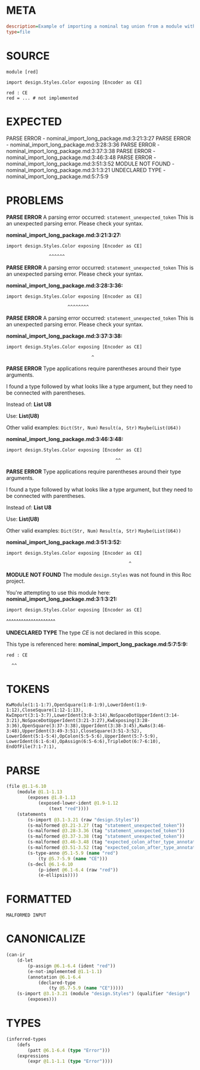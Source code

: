 # META
~~~ini
description=Example of importing a nominal tag union from a module within a package, and renaming it using `as`
type=file
~~~
# SOURCE
~~~roc
module [red]

import design.Styles.Color exposing [Encoder as CE]

red : CE
red = ... # not implemented
~~~
# EXPECTED
PARSE ERROR - nominal_import_long_package.md:3:21:3:27
PARSE ERROR - nominal_import_long_package.md:3:28:3:36
PARSE ERROR - nominal_import_long_package.md:3:37:3:38
PARSE ERROR - nominal_import_long_package.md:3:46:3:48
PARSE ERROR - nominal_import_long_package.md:3:51:3:52
MODULE NOT FOUND - nominal_import_long_package.md:3:1:3:21
UNDECLARED TYPE - nominal_import_long_package.md:5:7:5:9
# PROBLEMS
**PARSE ERROR**
A parsing error occurred: `statement_unexpected_token`
This is an unexpected parsing error. Please check your syntax.

**nominal_import_long_package.md:3:21:3:27:**
```roc
import design.Styles.Color exposing [Encoder as CE]
```
                    ^^^^^^


**PARSE ERROR**
A parsing error occurred: `statement_unexpected_token`
This is an unexpected parsing error. Please check your syntax.

**nominal_import_long_package.md:3:28:3:36:**
```roc
import design.Styles.Color exposing [Encoder as CE]
```
                           ^^^^^^^^


**PARSE ERROR**
A parsing error occurred: `statement_unexpected_token`
This is an unexpected parsing error. Please check your syntax.

**nominal_import_long_package.md:3:37:3:38:**
```roc
import design.Styles.Color exposing [Encoder as CE]
```
                                    ^


**PARSE ERROR**
Type applications require parentheses around their type arguments.

I found a type followed by what looks like a type argument, but they need to be connected with parentheses.

Instead of:
    **List U8**

Use:
    **List(U8)**

Other valid examples:
    `Dict(Str, Num)`
    `Result(a, Str)`
    `Maybe(List(U64))`

**nominal_import_long_package.md:3:46:3:48:**
```roc
import design.Styles.Color exposing [Encoder as CE]
```
                                             ^^


**PARSE ERROR**
Type applications require parentheses around their type arguments.

I found a type followed by what looks like a type argument, but they need to be connected with parentheses.

Instead of:
    **List U8**

Use:
    **List(U8)**

Other valid examples:
    `Dict(Str, Num)`
    `Result(a, Str)`
    `Maybe(List(U64))`

**nominal_import_long_package.md:3:51:3:52:**
```roc
import design.Styles.Color exposing [Encoder as CE]
```
                                                  ^


**MODULE NOT FOUND**
The module `design.Styles` was not found in this Roc project.

You're attempting to use this module here:
**nominal_import_long_package.md:3:1:3:21:**
```roc
import design.Styles.Color exposing [Encoder as CE]
```
^^^^^^^^^^^^^^^^^^^^


**UNDECLARED TYPE**
The type _CE_ is not declared in this scope.

This type is referenced here:
**nominal_import_long_package.md:5:7:5:9:**
```roc
red : CE
```
      ^^


# TOKENS
~~~zig
KwModule(1:1-1:7),OpenSquare(1:8-1:9),LowerIdent(1:9-1:12),CloseSquare(1:12-1:13),
KwImport(3:1-3:7),LowerIdent(3:8-3:14),NoSpaceDotUpperIdent(3:14-3:21),NoSpaceDotUpperIdent(3:21-3:27),KwExposing(3:28-3:36),OpenSquare(3:37-3:38),UpperIdent(3:38-3:45),KwAs(3:46-3:48),UpperIdent(3:49-3:51),CloseSquare(3:51-3:52),
LowerIdent(5:1-5:4),OpColon(5:5-5:6),UpperIdent(5:7-5:9),
LowerIdent(6:1-6:4),OpAssign(6:5-6:6),TripleDot(6:7-6:10),
EndOfFile(7:1-7:1),
~~~
# PARSE
~~~clojure
(file @1.1-6.10
	(module @1.1-1.13
		(exposes @1.8-1.13
			(exposed-lower-ident @1.9-1.12
				(text "red"))))
	(statements
		(s-import @3.1-3.21 (raw "design.Styles"))
		(s-malformed @3.21-3.27 (tag "statement_unexpected_token"))
		(s-malformed @3.28-3.36 (tag "statement_unexpected_token"))
		(s-malformed @3.37-3.38 (tag "statement_unexpected_token"))
		(s-malformed @3.46-3.48 (tag "expected_colon_after_type_annotation"))
		(s-malformed @3.51-3.52 (tag "expected_colon_after_type_annotation"))
		(s-type-anno @5.1-5.9 (name "red")
			(ty @5.7-5.9 (name "CE")))
		(s-decl @6.1-6.10
			(p-ident @6.1-6.4 (raw "red"))
			(e-ellipsis))))
~~~
# FORMATTED
~~~roc
MALFORMED INPUT
~~~
# CANONICALIZE
~~~clojure
(can-ir
	(d-let
		(p-assign @6.1-6.4 (ident "red"))
		(e-not-implemented @1.1-1.1)
		(annotation @6.1-6.4
			(declared-type
				(ty @5.7-5.9 (name "CE")))))
	(s-import @3.1-3.21 (module "design.Styles") (qualifier "design")
		(exposes)))
~~~
# TYPES
~~~clojure
(inferred-types
	(defs
		(patt @6.1-6.4 (type "Error")))
	(expressions
		(expr @1.1-1.1 (type "Error"))))
~~~
